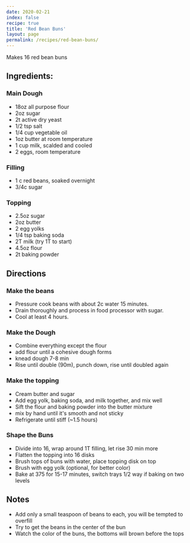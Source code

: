 ```yaml
---
date: 2020-02-21
index: false
recipe: true
title: 'Red Bean Buns'
layout: page
permalink: /recipes/red-bean-buns/
---
```


Makes 16 red bean buns

## Ingredients:

### Main Dough

  * 18oz all purpose flour
  * 2oz sugar
  * 2t active dry yeast
  * 1/2 tsp salt
  * 1/4 cup vegetable oil
  * 1oz butter at room temperature
  * 1 cup milk, scalded and cooled
  * 2 eggs, room temperature

### Filling

  * 1 c red beans, soaked overnight
  * 3/4c sugar

### Topping

  * 2.5oz sugar
  * 2oz butter
  * 2 egg yolks
  * 1/4 tsp baking soda
  * 2T milk (try 1T to start)
  * 4.5oz flour
  * 2t baking powder

## Directions

### Make the beans

 * Pressure cook beans with about 2c water 15 minutes.
 * Drain thoroughly and process in food processor with sugar.
 * Cool at least 4 hours.

### Make the Dough

  * Combine everything except the flour
  * add flour until a cohesive dough forms
  * knead dough 7-8 min
  * Rise until double (90m), punch down, rise until doubled again

### Make the topping

  * Cream butter and sugar
  * Add egg yolk, baking soda, and milk together, and mix well
  * Sift the flour and baking powder into the butter mixture
  * mix by hand until it's smooth and not sticky
  * Refrigerate until stiff (~1.5 hours)

### Shape the Buns

  * Divide into 16, wrap around 1T filling, let rise 30 min more
  * Flatten the topping into 16 disks
  * Brush tops of buns with water, place topping disk on top
  * Brush with egg yolk (optional, for better color)
  * Bake at 375 for 15-17 minutes, switch trays 1/2 way if baking on two levels

## Notes

  * Add only a small teaspoon of beans to each, you will be tempted to overfill
  * Try to get the beans in the center of the bun
  * Watch the color of the buns, the bottoms will brown before the tops
